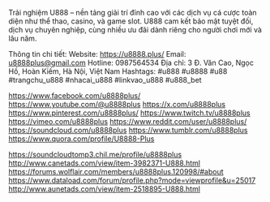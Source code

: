 Trải nghiệm U888 – nền tảng giải trí đỉnh cao với các dịch vụ cá cược toàn diện như thể thao, casino, và game slot. U888 cam kết bảo mật tuyệt đối, dịch vụ chuyên nghiệp, cùng nhiều ưu đãi dành riêng cho người chơi mới và lâu năm.

Thông tin chi tiết:
Website: https://u8888.plus/
Email: u8888plus@gmail.com
Hotline: 0987564534
Địa chỉ: 3 Đ. Văn Cao, Ngọc Hồ, Hoàn Kiếm, Hà Nội, Việt Nam
Hashtags: #u888 #u8888 #u88 #trangchu_u888 #nhacai_u888 #linkvao_u888 #u888_bet

https://www.facebook.com/u8888plus/
https://www.youtube.com/@u8888plus
https://x.com/u8888plus
https://www.pinterest.com/u8888plus/
https://www.twitch.tv/u8888plus
https://vimeo.com/u8888plus
https://www.reddit.com/user/u8888plus/
https://soundcloud.com/u8888plus
https://www.tumblr.com/u8888plus
https://www.quora.com/profile/U8888-Plus

https://soundcloudtomp3.chil.me/profile/u8888plus
http://www.canetads.com/view/item-3982371-U888.html
https://forums.wolflair.com/members/u8888plus.120998/#about
https://www.dataload.com/forum/profile.php?mode=viewprofile&u=25017
http://www.aunetads.com/view/item-2518895-U888.html